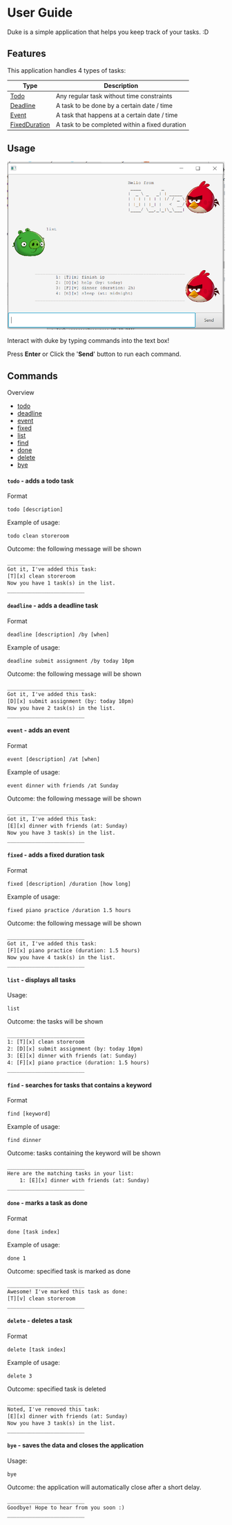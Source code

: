 # User Guide

Duke is a simple application that helps you keep track of your tasks. :D
## Features 
This application handles 4 types of tasks:

| Type | Description |
| --- | --- |
| [Todo](#todo---adds-a-todo-task) | Any regular task without time constraints |
| [Deadline](#deadline---adds-a-deadline-task) | A task to be done by a certain date / time |
| [Event](#event---adds-an-event) | A task that happens at a certain date / time |
| [FixedDuration](#fixed---adds-a-fixed-duration-task) | A task to be completed within a fixed duration |

## Usage

![Ui of duke](./Ui.png)

Interact with duke by typing commands into the text box!

Press **Enter** or Click the '**Send**' button to run each command.





## Commands
Overview

- [todo](#todo---adds-a-todo-task)
- [deadline](#deadline---adds-a-deadline-task)
- [event](#event---adds-an-event)
- [fixed](#fixed---adds-a-fixed-duration-task)
- [list](#list---displays-all-tasks)
- [find](#find---searches-for-tasks-that-contains-a-keyword)
- [done](#done---marks-a-task-as-done)
- [delete](#delete---deletes-a-task)
- [bye](#bye---saves-the-data-and-closes-the-application)


#### `todo` - adds a todo task 
Format
```
todo [description]
```
Example of usage: 
```
todo clean storeroom
```
Outcome: the following message will be shown
```
_________________________
Got it, I've added this task:
[T][x] clean storeroom
Now you have 1 task(s) in the list.
_________________________
```

#### `deadline` - adds a deadline task 
Format
```
deadline [description] /by [when]
```
Example of usage: 
```
deadline submit assignment /by today 10pm
```
Outcome: the following message will be shown
```
_________________________
Got it, I've added this task:
[D][x] submit assignment (by: today 10pm)
Now you have 2 task(s) in the list.
_________________________
```

#### `event` - adds an event 
Format
```
event [description] /at [when]
```
Example of usage: 
```
event dinner with friends /at Sunday 
```
Outcome: the following message will be shown
```
_________________________
Got it, I've added this task:
[E][x] dinner with friends (at: Sunday)
Now you have 3 task(s) in the list.
_________________________
```
#### `fixed` - adds a fixed duration task
Format
```
fixed [description] /duration [how long]
```
Example of usage: 
```
fixed piano practice /duration 1.5 hours
```
Outcome: the following message will be shown
```
_________________________
Got it, I've added this task:
[F][x] piano practice (duration: 1.5 hours)
Now you have 4 task(s) in the list.
_________________________
```

#### `list` - displays all tasks
Usage:
```
list
```
Outcome: the tasks will be shown
```
_________________________
1: [T][x] clean storeroom
2: [D][x] submit assignment (by: today 10pm)
3: [E][x] dinner with friends (at: Sunday)
4: [F][x] piano practice (duration: 1.5 hours)
_________________________
```
 
#### `find` - searches for tasks that contains a keyword
Format
```
find [keyword]
```
Example of usage: 
```
find dinner
```
Outcome: tasks containing the keyword will be shown
```
_________________________
Here are the matching tasks in your list:
    1: [E][x] dinner with friends (at: Sunday)
_________________________
```
#### `done` - marks a task as done
Format
```
done [task index]
```
Example of usage: 
```
done 1
```
Outcome: specified task is marked as done
```
_________________________
Awesome! I've marked this task as done:
[T][v] clean storeroom
_________________________
```
#### `delete` - deletes a task
Format
```
delete [task index]
```
Example of usage: 
```
delete 3
```
Outcome: specified task is deleted
```
_________________________
Noted, I've removed this task:
[E][x] dinner with friends (at: Sunday)
Now you have 3 task(s) in the list. 
_________________________
```
#### `bye` - saves the data and closes the application
Usage:
```
bye
```
Outcome: the application will automatically close after a short delay.
```
_________________________
Goodbye! Hope to hear from you soon :)
_________________________
```
